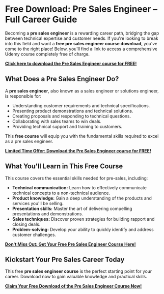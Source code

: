 # Free Download: Pre Sales Engineer – Full Career Guide

Becoming a **pre sales engineer** is a rewarding career path, bridging the gap between technical expertise and customer needs. If you're looking to break into this field and want a **free pre sales engineer course download**, you've come to the right place! Below, you'll find a link to access a comprehensive Udemy course completely free of charge.

[**Click here to download the Pre Sales Engineer course for FREE!**](https://udemywork.com/pre-sales-engineer)

## What Does a Pre Sales Engineer Do?

A **pre sales engineer**, also known as a sales engineer or solutions engineer, is responsible for:

*   Understanding customer requirements and technical specifications.
*   Presenting product demonstrations and technical solutions.
*   Creating proposals and responding to technical questions.
*   Collaborating with sales teams to win deals.
*   Providing technical support and training to customers.

This **free course** will equip you with the fundamental skills required to excel as a pre sales engineer.

[**Limited Time Offer: Download the Pre Sales Engineer course for FREE!**](https://udemywork.com/pre-sales-engineer)

## What You'll Learn in This Free Course

This course covers the essential skills needed for pre-sales, including:

*   **Technical communication:** Learn how to effectively communicate technical concepts to a non-technical audience.
*   **Product knowledge:** Gain a deep understanding of the products and services you'll be selling.
*   **Presentation skills:** Master the art of delivering compelling presentations and demonstrations.
*   **Sales techniques:** Discover proven strategies for building rapport and closing deals.
*   **Problem-solving:** Develop your ability to quickly identify and address customer challenges.

[**Don't Miss Out: Get Your Free Pre Sales Engineer Course Here!**](https://udemywork.com/pre-sales-engineer)

## Kickstart Your Pre Sales Career Today

This free **pre sales engineer course** is the perfect starting point for your career. Download now to gain valuable knowledge and practical skills.

[**Claim Your Free Download of the Pre Sales Engineer Course Now!**](https://udemywork.com/pre-sales-engineer)
